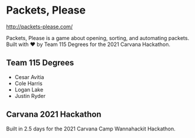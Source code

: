 # Packets, Please

http://packets-please.com/

Packets, Please is a game about opening, sorting, and automating packets. Built with ♥ by Team 115 Degrees for the 2021 Carvana Hackathon.

## Team 115 Degrees

* Cesar Avitia
* Cole Harris
* Logan Lake
* Justin Ryder

## Carvana 2021 Hackathon

Built in 2.5 days for the 2021 Carvana Camp Wannahackit Hackathon.
